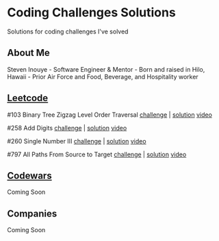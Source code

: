 # Coding Challenges Solutions
Solutions for coding challenges I've solved

## About Me
Steven Inouye -
Software Engineer & Mentor -
Born and raised in Hilo, Hawaii -
Prior Air Force and Food, Beverage, and Hospitality worker

## [Leetcode](https://leetcode.com)
#103 Binary Tree Zigzag Level Order Traversal
[challenge](https://leetcode.com/problems/binary-tree-zigzag-level-order-traversal/) |
[solution](https://github.com/steveninouye/Coding-Challenges-Solutions/tree/master/Leetcode/Binary_Tree_Zigzag_Level_Order_Traversal)
[video](https://youtu.be/ZH_RTdmcf00)

#258 Add Digits
[challenge](https://leetcode.com/problems/add-digits/) |
[solution](https://github.com/steveninouye/Coding-Challenges-Solutions/tree/master/Leetcode/Add_Digits)
[video](https://youtu.be/Ve8RBp-VxLQ)

#260 Single Number III
[challenge](https://leetcode.com/problems/single-number-iii/) |
[solution](https://github.com/steveninouye/Coding-Challenges-Solutions/tree/master/Leetcode/Single_Number_III)
[video](https://youtu.be/2tjtzfykr-8)

#797 All Paths From Source to Target
[challenge](https://leetcode.com/problems/all-paths-from-source-to-target/) |
[solution](https://github.com/steveninouye/Coding-Challenges-Solutions/tree/master/Leetcode/All_Paths_From_Source_to_Target)
[video](https://youtu.be/kUlSmxK8wVM)

## [Codewars](https://www.codewars.com)

Coming Soon

## Companies

Coming Soon
